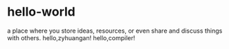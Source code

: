 # hello-world
a place where you store ideas, resources, or even share and discuss things with others.
hello,zyhuangan!
hello,compiler!
